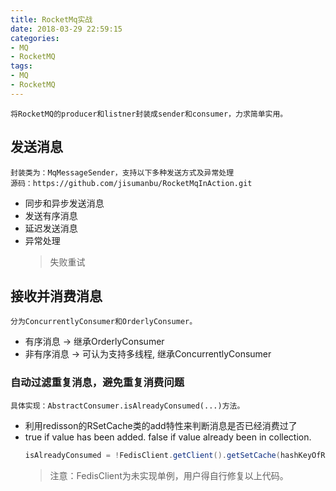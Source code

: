 ```yaml
---
title: RocketMq实战
date: 2018-03-29 22:59:15
categories: 
- MQ
- RocketMQ
tags:
- MQ
- RocketMQ
---
```

    将RocketMQ的producer和listner封装成sender和consumer，力求简单实用。

## 发送消息
    封装类为：MqMessageSender，支持以下多种发送方式及异常处理
    源码：https://github.com/jisumanbu/RocketMqInAction.git
 * 同步和异步发送消息
 * 发送有序消息
 * 延迟发送消息
 * 异常处理
   > 失败重试

## 接收并消费消息
    分为ConcurrentlyConsumer和OrderlyConsumer。
 * 有序消息 -> 继承OrderlyConsumer   
 * 非有序消息 -> 可认为支持多线程, 继承ConcurrentlyConsumer
### 自动过滤重复消息，避免重复消费问题
    具体实现：AbstractConsumer.isAlreadyConsumed(...)方法。
 * 利用redisson的RSetCache类的add特性来判断消息是否已经消费过了    
 * true if value has been added. false if value already been in collection.
    ```java
    isAlreadyConsumed = !FedisClient.getClient().getSetCache(hashKeyOfRedis).add(messageKey, 1L, TimeUnit.DAYS);
    ```
    > 注意：FedisClient为未实现单例，用户得自行修复以上代码。